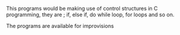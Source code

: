 This programs would be making use of control structures in C programming, they are ; if, else if, do while loop, for loops and so on.

The programs are available for improvisions
